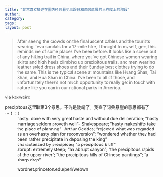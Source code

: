 ```yaml
---
title: "非常喜欢描述在国内经典看见高跟鞋和西装革履的人在爬上的那段"
author:
category: 
tags: 
layout: post
---
```

<blockquote>

After seeing the crowds on the final ascent cables and the tourists wearing Teva sandals for a 17-mile hike, I thought to myself, gee, this reminds me of some places I’ve been before. It looks like a scene out of any hiking trail in China, where you’ve got Chinese women wearing skirts and high heels climbing up precipitous trails, and men wearing leather soled dress shoes and their Sunday best clothes trying to do the same. This is the typical scene at mountains like Huang Shan, Tai Shan, and Hua Shan in China. I’ve been to all of those, and unfortunately there’s not much opportunity to really get in touch with nature like you can in our national parks in America.

</blockquote>

via <a href="http://kecweric.blogspot.com/2007/07/hikers-swarming-yosemites-half-dome.html">kecweirc</a>

<dl>

<dt>precipitous这里取第3个意思。不光是陡峭了，我查了词典悬崖的意思都有了～！：）</dt>

<dd>hasty: done with very great haste and without due deliberation; “hasty marriage seldom proveth well”- Shakespeare; “hasty makeshifts take the place of planning”- Arthur Geddes; “rejected what was regarded as an overhasty plan for reconversion”; “wondered whether they had been rather precipitate in deposing the king”</dd>

<dd>characterized by precipices; “a precipitous bluff”</dd>

<dd>abrupt: extremely steep; “an abrupt canyon”; “the precipitous rapids of the upper river”; “the precipitous hills of Chinese paintings”; “a sharp drop”

wordnet.princeton.edu/perl/webwn</dd>

</dl>

